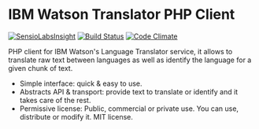 # IBM Watson Translator PHP Client
[![SensioLabsInsight](https://insight.sensiolabs.com/projects/4ff172c3-f034-4945-938f-b70adb16d12b/small.png)](https://insight.sensiolabs.com/projects/4ff172c3-f034-4945-938f-b70adb16d12b) [![Build Status](https://travis-ci.org/sergiocarlosmorales/IBM-Watson-Translator-PHP-Client.svg?branch=master)](https://travis-ci.org/sergiocarlosmorales/IBM-Watson-Translator-PHP-Client) [![Code Climate](https://codeclimate.com/github/sergiocarlosmorales/IBM-Watson-Translator-PHP-Client/badges/gpa.svg)](https://codeclimate.com/github/sergiocarlosmorales/IBM-Watson-Translator-PHP-Client) 

PHP client for IBM Watson's Language Translator service, it allows to translate raw text between languages as well as identify the language for a given chunk of text.

- Simple interface: quick & easy to use.
- Abstracts API & transport: provide  text to translate or identify and it takes care of the rest.
- Permissive license: Public, commercial or private use. You can use, distribute or modify it. MIT license.
